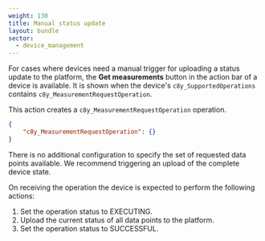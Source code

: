 ```yaml
---
weight: 130
title: Manual status update
layout: bundle
sector: 
  - device_management
---
```


For cases where devices need a manual trigger for uploading a status update to the platform, the **Get measurements** button in the action bar of a device is available. It is shown when the device's `c8y_SupportedOperations` contains `c8y_MeasurementRequestOperation`.

This action creates a `c8y_MeasurementRequestOperation` operation.

```json
{
    "c8y_MeasurementRequestOperation": {}
}
```

There is no additional configuration to specify the set of requested data points available. We recommend triggering an upload of the complete device state.

On receiving the operation the device is expected to perform the following actions:

1. Set the operation status to EXECUTING.
2. Upload the current status of all data points to the platform.
3. Set the operation status to SUCCESSFUL.


